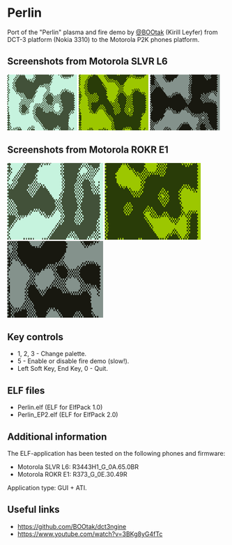 Perlin
======

Port of the "Perlin" plasma and fire demo by [@BOOtak](https://github.com/BOOtak) (Kirill Leyfer) from DCT-3 platform (Nokia 3310) to the Motorola P2K phones platform.

## Screenshots from Motorola SLVR L6

![Screenshot of Perlin from Motorola L6 1](../images/Screenshot_Perlin_L6_1.png) ![Screenshot of Perlin from Motorola L6 2](../images/Screenshot_Perlin_L6_2.png) ![Screenshot of Perlin from Motorola L6 3](../images/Screenshot_Perlin_L6_3.png)

## Screenshots from Motorola ROKR E1

![Screenshot of Perlin from Motorola E1 1](../images/Screenshot_Perlin_E1_1.png) ![Screenshot of Perlin from Motorola E1 2](../images/Screenshot_Perlin_E1_2.png) ![Screenshot of Perlin from Motorola E1 3](../images/Screenshot_Perlin_E1_3.png)

## Key controls

* 1, 2, 3 - Change palette.
* 5 - Enable or disable fire demo (slow!).
* Left Soft Key, End Key, 0 - Quit.

## ELF files

* Perlin.elf (ELF for ElfPack 1.0)
* Perlin_EP2.elf (ELF for ElfPack 2.0)

## Additional information

The ELF-application has been tested on the following phones and firmware:

* Motorola SLVR L6: R3443H1_G_0A.65.0BR
* Motorola ROKR E1: R373_G_0E.30.49R

Application type: GUI + ATI.

## Useful links

* https://github.com/BOOtak/dct3ngine
* https://www.youtube.com/watch?v=3BKg8yG4fTc
